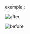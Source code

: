 exemple : 

![after](https://github.com/fk-crafter/html-css-social-share/assets/127132293/9e810390-03ca-42fc-87c5-4b4d2aed972f)

![before](https://github.com/fk-crafter/html-css-social-share/assets/127132293/780401f2-7223-43ff-ae64-d447c14ad8f8)

